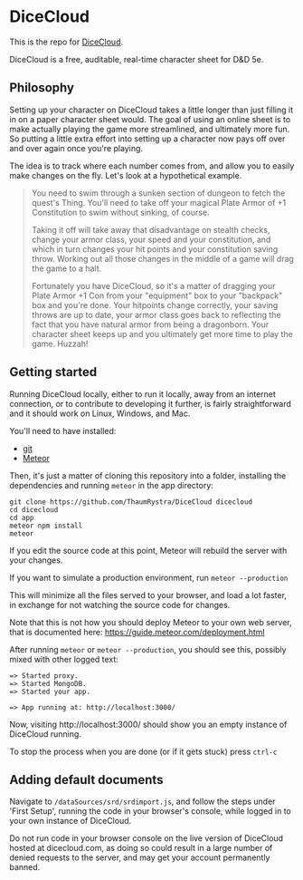 DiceCloud
========

This is the repo for [DiceCloud](dicecloud.com).

DiceCloud is a free, auditable, real-time character sheet for D&D 5e.

Philosophy
----------

Setting up your character on DiceCloud takes a little longer than
just filling it in on a paper character sheet would. The goal of using an
online sheet is to make actually playing the game more streamlined, and
ultimately more fun. So putting a little extra effort into setting up a
character now pays off over and over again once you're playing.

The idea is to track where each number comes from, and allow you to easily make
changes on the fly. Let's look at a hypothetical example.

> You need to swim through a sunken section of dungeon to fetch the quest's Thing.
> You'll need to take off your magical Plate Armor of +1 Constitution to swim
> without sinking, of course.
>
> Taking it off will take away that disadvantage on
> stealth checks, change your armor class, your speed and your constitution, and
> which in turn changes your hit points and your constitution saving throw.
> Working out all those changes in the middle of a game will drag the game to a
> halt.
>
> Fortunately you have DiceCloud, so it's a matter of dragging
> your Plate Armor +1 Con from your "equipment" box to your "backpack" box and
> you're done. Your hitpoints change correctly, your saving throws are up to date,
> your armor class goes back to reflecting the fact that you have natural armor
> from being a dragonborn. Your character sheet keeps up and you
> ultimately get more time to play the game. Huzzah!

Getting started
---------------

Running DiceCloud locally, either to run it locally, away from an internet
connection, or to contribute to developing it further, is fairly
straightforward and it should work on Linux, Windows, and Mac.

You'll need to have installed:

- [git](https://www.atlassian.com/git/tutorials/install-git)
- [Meteor](https://www.meteor.com/install)

Then, it's just a matter of cloning this repository into a folder, installing the dependencies and running
`meteor` in the app directory:

`git clone https://github.com/ThaumRystra/DiceCloud dicecloud`  
`cd dicecloud`  
`cd app`  
`meteor npm install`  
`meteor`

If you edit the source code at this point, Meteor will rebuild the server with
your changes.

If you want to simulate a production environment, run `meteor --production`

This will minimize all the files served to your browser, and load a lot faster,
in exchange for not watching the source code for changes.

Note that this is not how you should deploy Meteor to your own web server, that
is documented here: https://guide.meteor.com/deployment.html

After running `meteor` or `meteor --production`, you should see this, possibly
mixed with other logged text:

```
=> Started proxy.
=> Started MongoDB.
=> Started your app.

=> App running at: http://localhost:3000/
```

Now, visiting http://localhost:3000/ should show you an empty instance of
DiceCloud running.

To stop the process when you are done (or if it gets stuck) press `ctrl-c`

## Adding default documents

Navigate to `/dataSources/srd/srdimport.js`, and follow the steps under
'First Setup', running the code in your browser's console, while logged in to
your own instance of DiceCloud.

Do not run code in your browser console on the live version of DiceCloud hosted
at dicecloud.com, as doing so could result in a large number of denied requests
to the server, and may get your account permanently banned.

